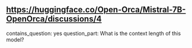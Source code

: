 ## https://huggingface.co/Open-Orca/Mistral-7B-OpenOrca/discussions/4

contains_question: yes
question_part: What is the context length of this model?